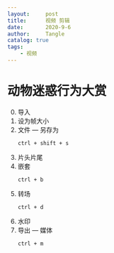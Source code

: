 ```yaml
---
layout:     post
title:      视频 剪辑
date:       2020-9-6
author:     Tangle
catalog: true
tags:
    - 视频
---
```


# 动物迷惑行为大赏

0. 导入
0. 设为帧大小
0. 文件 — 另存为
    ```
    ctrl + shift + s
    ```
0. 片头片尾
0. 嵌套
    ```
    ctrl + b
    ```
0. 转场
    ```
    ctrl + d
    ```
0. 水印
0. 导出 — 媒体
    ```
    ctrl + m
    ```
